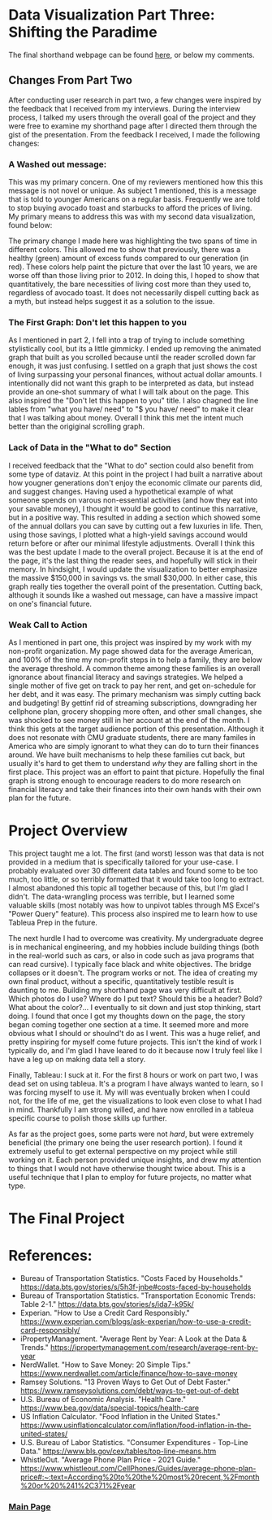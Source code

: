 # Data Visualization Part Three: Shifting the Paradime

The final shorthand webpage can be found [here](https://carnegiemellon.shorthandstories.com/shifting-the-paradime/index.html), or below my comments. 

## Changes From Part Two

After conducting user research in part two, a few changes were inspired by the feedback that I received from my interviews. During the interview process, I talked my users through the overall goal of the project and they were free to examine my shorthand page after I directed them through the gist of the presentation. From the feedback I received, I made the following changes:

### A Washed out message:

This was my primary concern. One of my reviewers mentioned how this this message is not novel or unique. As subject 1 mentioned, this is a message that is told to younger Americans on a regular basis. Frequently we are told to stop buying avocado toast and starbucks to afford the prices of living. My primary means to address this was with my second data visualization, found below:

<div class="flourish-embed flourish-chart" data-src="visualisation/15230975"><script src="https://public.flourish.studio/resources/embed.js"></script></div>

The primary change I made here was highlighting the two spans of time in different colors. This allowed me to show that previously, there was a healthy (green) amount of excess funds compared to our generation (in red). These colors help paint the picture that over the last 10 years, we are worse off than those living prior to 2012. In doing this, I hoped to show that quantitatively, the bare necessities of living cost more than they used to, regardless of avocado toast. It does not necessarily dispell cutting back as a myth, but instead helps suggest it as a solution to the issue. 

### The First Graph: Don't let this happen to you
As I mentioned in part 2, I fell into a trap of trying to include something stylistically cool, but its a little gimmicky. I ended up removing the animated graph that built as you scrolled because until the reader scrolled down far enough, it was just confusing. I settled on a graph that just shows the cost of living surpassing your personal finances, without actual dollar amounts. I intentionally did not want this graph to be interpreted as data, but instead provide an one-shot summary of what I will talk about on the page. This also inspired the "Don't let this happen to you" title. I also chagned the line lables from "what you have/ need" to "$ you have/ need" to make it clear that I was talking about money. Overall I think this met the intent much better than the origiginal scrolling graph. 

### Lack of Data in the "What to do" Section

I received feedback that the "What to do" section could also benefit from some type of dataviz. At this point in the project I had built a narrative about how yougner generations don't enjoy the economic climate our parents did, and suggest changes. Having used a hypothetical example of what someone spends on varous non-essential activities (and how they eat into your savable money), I thought it would be good to continue this narrative, but in a positive way. This resulted in adding a section which showed some of the annual dollars you can save by cutting out a few luxuries in life. Then, using those savings, I plotted what a high-yield savings accound would return before or after our minimal lifestyle adjustments. Overall I think this was the best update I made to the overall project. Because it is at the end of the page, it's the last thing the reader sees, and hopefully will stick in their memory. In hindsight, I would update the visualization to better emphasize the massive $150,000 in savings vs. the small $30,000. In either case, this graph really ties together the overall point of the presentation. Cutting back, although it sounds like a washed out message, can have a massive impact on one's financial future. 

### Weak Call to Action

As I mentioned in part one, this project was inspired by my work with my non-profit organization. My page showed data for the average American, and 100% of the time my non-profit steps in to help a family, they are below the average threshold. A common theme among these families is an overall ignorance about financial literacy and savings strategies. We helped a single mother of five get on track to pay her rent, and get on-schedule for her debt, and it was easy. The primary mechanism was simply cutting back and budgeting! By gettinf rid of streaming subscriptions, downgrading her cellphone plan, grocery shopping more often, and other small changes, she was shocked to see money still in her account at the end of the month. I think this gets at the target audience portion of this presentation. Although it does not resonate with CMU graduate students, there are many familes in America who are simply ignorant to what they can do to turn their finances around. We have built mechanisms to help these families cut back, but usually it's hard to get them to understand *why* they are falling short in the first place. This project was an effort to paint that picture. Hopefully the final graph is strong enough to encourage readers to do more research on financial literacy and take their finances into their own hands with their own plan for the future. 

# Project Overview

This project taught me a lot. The first (and worst) lesson was that data is not provided in a medium that is specifically tailored for your use-case. I probably evaluated over 30 different data tables and found some to be too much, too little, or so terribly formatted that it would take too long to extract. I almost abandoned this topic all together because of this, but I'm glad I didn't. The data-wrangling process was terrible, but I learned some valuable skills (most notably was how to unpivot tables through MS Excel's "Power Query" feature). This process also inspired me to learn how to use Tableua Prep in the future. 

The next hurdle I had to overcome was creativity. My undergraduate degree is in mechanical engineering, and my hobbies include building things (both in the real-world such as cars, or also in code such as java programs that can read cursive). I typically face black and white objectives. The bridge collapses or it doesn't. The program works or not. The idea of creating my own final product, without a specific, quantitatively testible result is daunting to me. Building my shorthand page was very difficult at first. Which photos do I use? Where do I put text? Should this be a header? Bold? What about the color?... I eventually to sit down and just stop thinking, start doing. I found that once I got my thoughts down on the page, the story began coming together one section at a time. It seemed more and more obvious what I should or shoulnd't do as I went. This was a huge relief, and pretty inspiring for myself come future projects. This isn't the kind of work I typically do, and I'm glad I have leared to do it because now I truly feel like I have a leg up on making data tell a story. 

Finally, Tableau: I suck at it. For the first 8 hours or work on part two, I was dead set on using tableua. It's a program I have always wanted to learn, so I was forcing myself to use it. My will was eventually broken when I could not, for the life of me, get the visualizations to look even close to what I had in mind. Thankfully I am strong willed, and have now enrolled in a tableua specific course to polish those skills up further. 

As far as the project goes, some parts were not *hard*, but were extremely beneficial (the primary one being the user research portion). I found it extremely useful to get external perspective on my project while still working on it. Each person provided unique insights, and drew my attention to things that I would not have otherwise thought twice about. This is a useful technique that I plan to employ for future projects, no matter what type. 
  
# The Final Project

<script src="https://carnegiemellon.shorthandstories.com/shifting-the-paradime/embed.js"></script>

# References: 

  * Bureau of Transportation Statistics. "Costs Faced by Households." https://data.bts.gov/stories/s/5h3f-jnbe#costs-faced-by-households
  * Bureau of Transportation Statistics. "Transportation Economic Trends: Table 2-1." https://data.bts.gov/stories/s/ida7-k95k/
  * Experian. "How to Use a Credit Card Responsibly." https://www.experian.com/blogs/ask-experian/how-to-use-a-credit-card-responsibly/
  * iPropertyManagement. "Average Rent by Year: A Look at the Data & Trends." https://ipropertymanagement.com/research/average-rent-by-year
  * NerdWallet. "How to Save Money: 20 Simple Tips." https://www.nerdwallet.com/article/finance/how-to-save-money
  * Ramsey Solutions. "13 Proven Ways to Get Out of Debt Faster." https://www.ramseysolutions.com/debt/ways-to-get-out-of-debt
  * U.S. Bureau of Economic Analysis. "Health Care." https://www.bea.gov/data/special-topics/health-care
  * US Inflation Calculator. "Food Inflation in the United States." https://www.usinflationcalculator.com/inflation/food-inflation-in-the-united-states/
  * U.S. Bureau of Labor Statistics. "Consumer Expenditures - Top-Line Data." https://www.bls.gov/cex/tables/top-line-means.htm
  * WhistleOut. "Average Phone Plan Price - 2021 Guide." https://www.whistleout.com/CellPhones/Guides/average-phone-plan-price#:~:text=According%20to%20the%20most%20recent,%2Fmonth%20or%20%241%2C371%2Fyear
    
### [Main Page](data-visualization-portfolio)

